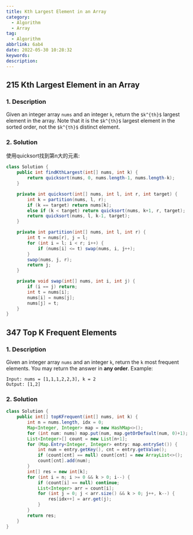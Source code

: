 ```yaml
---
title: Kth Largest Element in an Array
category:
  - Algorithm
  - Array
tag:
  - Algorithm
abbrlink: 6ab4
date: 2022-05-30 10:28:32
keywords:
description:
---
```


## 215 Kth Largest Element in an Array
### 1. Description
Given an integer array `nums` and an integer `k`, return the `$k^{th}$` largest element in the array.
Note that it is the `$k^{th}$` largest element in the sorted order, not the `$k^{th}$` distinct element.

### 2. Solution
使用quicksort找到第n大的元素:
```java
class Solution {
    public int findKthLargest(int[] nums, int k) {
        return quicksort(nums, 0, nums.length-1, nums.length-k);
    }

    private int quicksort(int[] nums, int l, int r, int target) {
        int k = partition(nums, l, r);
        if (k == target) return nums[k];
        else if (k < target) return quicksort(nums, k+1, r, target);
        return quicksort(nums, l, k-1, target);
    }

    private int partition(int[] nums, int l, int r) {
        int t = nums[r], j = l;
        for (int i = l; i < r; i++) {
            if (nums[i] <= t) swap(nums, i, j++);
        }
        swap(nums, j, r);
        return j;
    }

    private void swap(int[] nums, int i, int j) {
        if (i == j) return;
        int t = nums[i];
        nums[i] = nums[j];
        nums[j] = t;
    }
}
```


## 347 Top K Frequent Elements
### 1. Description
Given an integer array `nums` and an integer `k`, return the `k` most frequent elements. You may return the answer in **any order**.
Example:
```
Input: nums = [1,1,1,2,2,3], k = 2
Output: [1,2]
```

### 2. Solution
```java
class Solution {
    public int[] topKFrequent(int[] nums, int k) {
        int n = nums.length, idx = 0;
        Map<Integer, Integer> map = new HashMap<>();
        for (int num: nums) map.put(num, map.getOrDefault(num, 0)+1);
        List<Integer>[] count = new List[n+1];
        for (Map.Entry<Integer, Integer> entry: map.entrySet()) {
            int num = entry.getKey(), cnt = entry.getValue();
            if (count[cnt] == null) count[cnt] = new ArrayList<>();
            count[cnt].add(num);
        }
        int[] res = new int[k];
        for (int i = n; i >= 0 && k > 0; i--) {
            if (count[i] == null) continue;
            List<Integer> arr = count[i];
            for (int j = 0; j < arr.size() && k > 0; j++, k--) {
                res[idx++] = arr.get(j);
            }
        }
        return res;
    }
}
```
